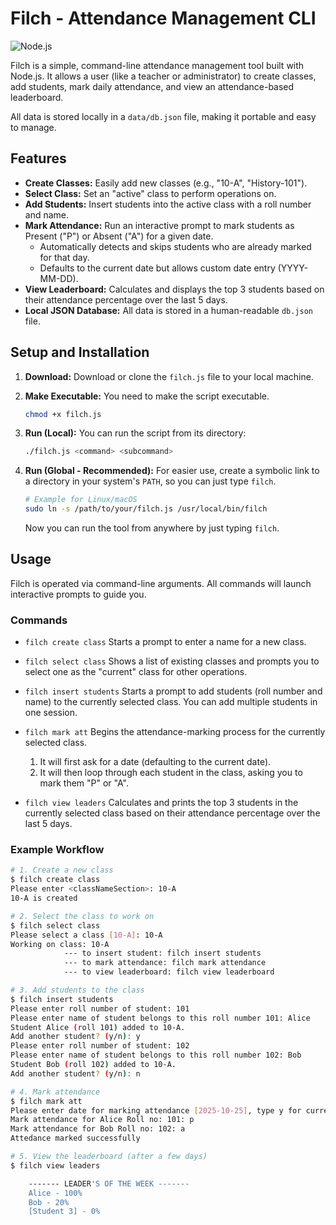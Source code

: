 # Filch - Attendance Management CLI

![Node.js](https://img.shields.io/badge/Node.js-14.x%2B-green.svg)

Filch is a simple, command-line attendance management tool built with Node.js. It allows a user (like a teacher or administrator) to create classes, add students, mark daily attendance, and view an attendance-based leaderboard.

All data is stored locally in a `data/db.json` file, making it portable and easy to manage.

## Features

* **Create Classes:** Easily add new classes (e.g., "10-A", "History-101").
* **Select Class:** Set an "active" class to perform operations on.
* **Add Students:** Insert students into the active class with a roll number and name.
* **Mark Attendance:** Run an interactive prompt to mark students as Present ("P") or Absent ("A") for a given date.
    * Automatically detects and skips students who are already marked for that day.
    * Defaults to the current date but allows custom date entry (YYYY-MM-DD).
* **View Leaderboard:** Calculates and displays the top 3 students based on their attendance percentage over the last 5 days.
* **Local JSON Database:** All data is stored in a human-readable `db.json` file.

## Setup and Installation

1.  **Download:**
    Download or clone the `filch.js` file to your local machine.

2.  **Make Executable:**
    You need to make the script executable.
    ```bash
    chmod +x filch.js
    ```

3.  **Run (Local):**
    You can run the script from its directory:
    ```bash
    ./filch.js <command> <subcommand>
    ```

4.  **Run (Global - Recommended):**
    For easier use, create a symbolic link to a directory in your system's `PATH`, so you can just type `filch`.

    ```bash
    # Example for Linux/macOS
    sudo ln -s /path/to/your/filch.js /usr/local/bin/filch
    ```
    Now you can run the tool from anywhere by just typing `filch`.

## Usage

Filch is operated via command-line arguments. All commands will launch interactive prompts to guide you.

### Commands

* `filch create class`
    Starts a prompt to enter a name for a new class.

* `filch select class`
    Shows a list of existing classes and prompts you to select one as the "current" class for other operations.

* `filch insert students`
    Starts a prompt to add students (roll number and name) to the currently selected class. You can add multiple students in one session.

* `filch mark att`
    Begins the attendance-marking process for the currently selected class.
    1.  It will first ask for a date (defaulting to the current date).
    2.  It will then loop through each student in the class, asking you to mark them "P" or "A".

* `filch view leaders`
    Calculates and prints the top 3 students in the currently selected class based on their attendance percentage over the last 5 days.

### Example Workflow

```bash
# 1. Create a new class
$ filch create class
Please enter <classNameSection>: 10-A
10-A is created

# 2. Select the class to work on
$ filch select class
Please select a class [10-A]: 10-A
Working on class: 10-A
            --- to insert student: filch insert students
            --- to mark attendance: filch mark attendance
            --- to view leaderboard: filch view leaderboard

# 3. Add students to the class
$ filch insert students
Please enter roll number of student: 101
Please enter name of student belongs to this roll number 101: Alice
Student Alice (roll 101) added to 10-A.
Add another student? (y/n): y
Please enter roll number of student: 102
Please enter name of student belongs to this roll number 102: Bob
Student Bob (roll 102) added to 10-A.
Add another student? (y/n): n

# 4. Mark attendance
$ filch mark att
Please enter date for marking attendance [2025-10-25], type y for current date: y
Mark attendance for Alice Roll no: 101: p
Mark attendance for Bob Roll no: 102: a
Attedance marked successfully

# 5. View the leaderboard (after a few days)
$ filch view leaders

    ------- LEADER'S OF THE WEEK -------
    Alice - 100%
    Bob - 20%
    [Student 3] - 0%